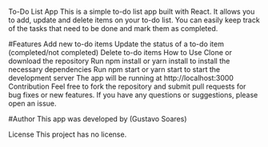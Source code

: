 To-Do List App
This is a simple to-do list app built with React. It allows you to add, update and delete items on your to-do list. You can easily keep track of the tasks that need to be done and mark them as completed.

#Features
Add new to-do items
Update the status of a to-do item (completed/not completed)
Delete to-do items
How to Use
Clone or download the repository
Run npm install or yarn install to install the necessary dependencies
Run npm start or yarn start to start the development server
The app will be running at http://localhost:3000
Contribution
Feel free to fork the repository and submit pull requests for bug fixes or new features. If you have any questions or suggestions, please open an issue.

#Author
This app was developed by (Gustavo Soares)

License
This project has no license.
